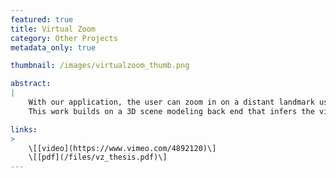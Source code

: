 ```yaml
---
featured: true
title: Virtual Zoom
category: Other Projects
metadata_only: true

thumbnail: /images/virtualzoom_thumb.png

abstract:
|
    With our application, the user can zoom in on a distant landmark using other people’s photographs.
    This work builds on a 3D scene modeling back end that infers the viewpoint of each photograph in an unordered collection (Photo Tourism).

links:
>
    \[[video](https://www.vimeo.com/4892120)\]
    \[[pdf](/files/vz_thesis.pdf)\]
---
```

